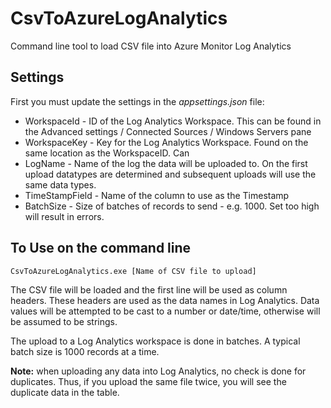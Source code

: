 # CsvToAzureLogAnalytics
Command line tool to load CSV file into Azure Monitor Log Analytics

## Settings
First you must update the settings in the *appsettings.json* file:

* WorkspaceId - ID of the Log Analytics Workspace. This can be found in the Advanced settings / Connected Sources / Windows Servers pane
* WorkspaceKey - Key for the Log Analytics Workspace. Found on the same location as the WorkspaceID. Can 
* LogName - Name of the log the data will be uploaded to. On the first upload datatypes are determined and subsequent uploads will use the same data types.
* TimeStampField - Name of the column to use as the Timestamp
* BatchSize - Size of batches of records to send - e.g. 1000. Set too high will result in errors.

## To Use on the command line

    CsvToAzureLogAnalytics.exe [Name of CSV file to upload]
    
The CSV file will be loaded and the first line will be used as column headers. These headers are used as the data names in Log Analytics. Data values will be attempted to be cast to a number or date/time, otherwise will be assumed to be strings. 

The upload to a Log Analytics workspace is done in batches. A typical batch size is 1000 records at a time.

**Note:** when uploading any data into Log Analytics, no check is done for duplicates. Thus, if you upload the same file twice, you will see the duplicate data in the table. 
